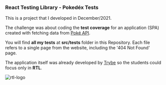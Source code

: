 ### React Testing Library - Pokedéx Tests

This is a project that I developed in December/2021. 

The challenge was about coding the **test coverage** for an application (SPA) created with fetching data from [Poké API](https://pokeapi.co/). 

You will find **all my tests** at **src/tests** folder in this Repository. Each file refers to a single page from the website, including the '404 Not Found' page. 

The application itself was already developed by [Trybe](https://www.betrybe.com/) so the students could focus only in **RTL**. 

<img src="https://miro.medium.com/max/500/1*FdcfXXlYDEDNGToFjA_B4w.jpeg" alt="rtl-logo" size="500" />
